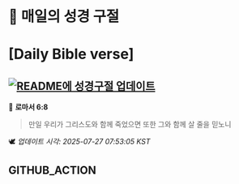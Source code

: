 # 🙏 매일의 성경 구절
# [Daily Bible verse]
## [![README에 성경구절 업데이트](https://github.com/DONGSUKA/first_test/actions/workflows/update-readme-bible.yml/badge.svg)](https://github.com/DONGSUKA/first_test/actions/workflows/update-readme-bible.yml)
<!-- START_BIBLE_VERSE -->
📖 **로마서 6:8**
> 만일 우리가 그리스도와 함께 죽었으면 또한 그와 함께 살 줄을 믿노니

🕊️ _업데이트 시각: 2025-07-27 07:53:05 KST_
  <!-- END_BIBLE_VERSE -->
## GITHUB_ACTION
